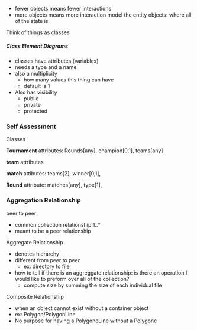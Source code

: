 - fewer objects means fewer interactions
- more objects means more interaction
model the entity objects: where all of the state is

Think of things as classes

##### Class Element Diagrams

- classes have attributes (variables)
- needs a type and a name
- also a multiplicity
	- how many values this thing can have
	- default is 1
- Also has visibility
	- public
	- private
	- protected


### Self Assessment
Classes

**Tournament**
attributes: Rounds[any], champion[0,1], teams[any]


**team**
attributes

**match**
attibutes: teams[2], winner[0,1], 


**Round**
attribute: matches[any], type[1], 


### Aggregation Relationship
peer to peer
- common collection relationship:1..*
- meant to be a peer relationship

Aggregate Relationship
- denotes hierarchy
- different from peer to peer
	- ex: directory to file
- how to tell if there is an aggreggate relationship: is there an operation I would like to preform over all of the collection?
	- compute size by summing the size of each individual file

Composite Relationship
- when an object cannot exist without a container object
- ex: Polygon/PolygonLine
- No purpose for having a PolygoneLine without a Polygone